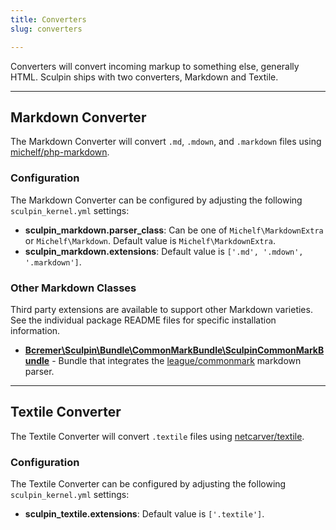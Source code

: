 ```yaml
---
title: Converters
slug: converters

---
```


Converters will convert incoming markup to something else, generally HTML.
Sculpin ships with two converters, Markdown and Textile.

---

## Markdown Converter

The Markdown Converter will convert `.md`, `.mdown`, and `.markdown` files
using [michelf/php-markdown](https://packagist.org/packages/michelf/php-markdown).

### Configuration

The Markdown Converter can be configured by adjusting the following
`sculpin_kernel.yml` settings:

 * **sculpin_markdown.parser_class**:
   Can be one of `Michelf\MarkdownExtra` or `Michelf\Markdown`. Default value is `Michelf\MarkdownExtra`.
 * **sculpin_markdown.extensions**:
   Default value is `['.md', '.mdown', '.markdown']`.

### Other Markdown Classes

Third party extensions are available to support other Markdown varieties.  See the individual package README files for specific installation information.

 * **[Bcremer\Sculpin\Bundle\CommonMarkBundle\SculpinCommonMarkBundle](https://github.com/bcremer/sculpin-commonmark-bundle)** - Bundle that integrates the [league/commonmark](https://github.com/thephpleague/commonmark) markdown parser.

---

## Textile Converter

The Textile Converter will convert `.textile` files using
[netcarver/textile](https://packagist.org/packages/netcarver/textile).

### Configuration

The Textile Converter can be configured by adjusting the following
`sculpin_kernel.yml` settings:

 * **sculpin_textile.extensions**:
   Default value is `['.textile']`.
